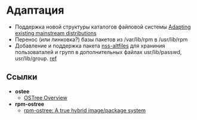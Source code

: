 # Адаптация

- Поддержка новой структуры каталогов файловой системы
  [Adapting existing mainstream distributions](https://ostreedev.github.io/ostree/adapting-existing/)
- Перенос (или линковка?) базы пакетов из /var/lib/rpm в /usr/lib/rpm 
- Добавление и поддержка пакета [nss-altfiles](https://github.com/aperezdc/nss-altfiles) для храниния пользоваталей и групп в дополнительных файлах usr/lib/passwd, usr/lib/group. [ref](https://coreos.github.io/rpm-ostree/administrator-handbook/#operating-system-changes)



## Ссылки
- **ostee**
  * [OSTree Overview](https://ostreedev.github.io/ostree/)   
- **rpm-ostree**
  * [rpm-ostree: A true hybrid image/package system](https://coreos.github.io/rpm-ostree/)
